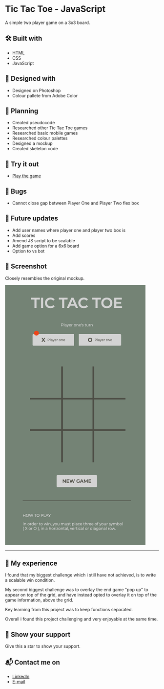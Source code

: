 # Tic Tac Toe - JavaScript
A simple two player game on a 3x3 board.


## 🛠️ Built with
- HTML
- CSS
- JavaScript


## 🎨 Designed with
- Designed on Photoshop
- Colour pallete from Adobe Color

## 📐 Planning
- Created pseudocode
- Researched other Tic Tac Toe games
- Researched basic mobile games
- Researched colour palettes
- Designed a mockup
- Created skeleton code

## 👾 Try it out
- [Play the game](https://typesammy.github.io/tictactoe/)

## 🐛 Bugs
- Cannot close gap between Player One and Player Two flex box


## 🌱  Future updates
- Add user names where player one and player two box is
- Add scores
- Amend JS script to be scalable
- Add game option for a 6x6 board
- Option to vs bot

## 📸 Screenshot
Closely resembles the original mockup.

![](https://github.com/TypeSammy/tictactoe/blob/main/tictactoe-screenshot.png)

***

## 💫 My experience
I found that my biggest challenge which i still have not achieved, is to write a scalable win condition.

My second biggest challenge was to overlay the end game "pop up" to appear on top of the grid, and have instead opted to overlay it on top of the game information, above the grid.

Key learning from this project was to keep functions separated.

Overall i found this project challenging and very enjoyable at the same time.

## 🌟 Show your support
Give this a star to show your support.

## 📬 Contact me on
- [LinkedIn](https://www.linkedin.com/in/samantha-gold-dev/)
- [E-mail](mailto:typesammy@gmail.com)
